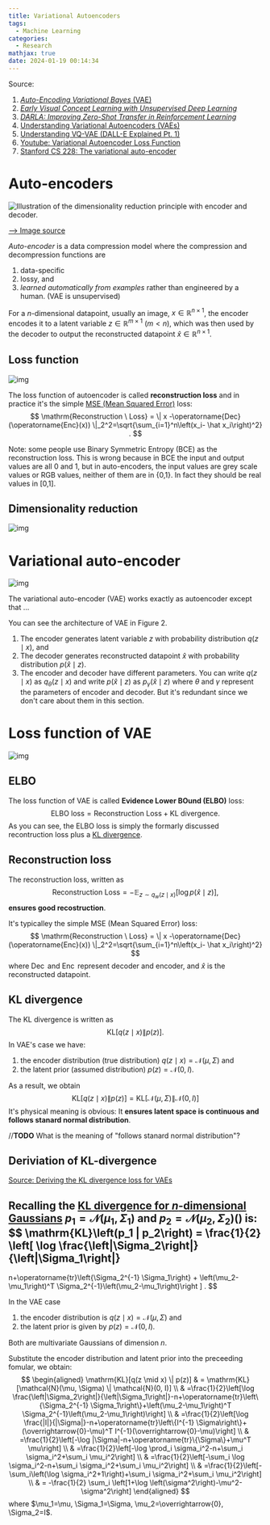 ```yaml
---
title: Variational Autoencoders
tags:
  - Machine Learning
categories:
  - Research
mathjax: true
date: 2024-01-19 00:14:34
---
```



Source:

1. [*Auto-Encoding Variational Bayes* (VAE)](https://arxiv.org/abs/1312.6114)
2. [*Early Visual Concept Learning with Unsupervised Deep Learning*](https://arxiv.org/abs/1606.05579)
3. [*DARLA: Improving Zero-Shot Transfer in Reinforcement Learning*](https://arxiv.org/abs/1707.08475)
4. [Understanding Variational Autoencoders (VAEs)](https://towardsdatascience.com/understanding-variational-autoencoders-vaes-f70510919f73)
5. [Understanding VQ-VAE (DALL-E Explained Pt. 1)](https://mlberkeley.substack.com/p/vq-vae)
6. [Youtube: Variational Autoencoder Loss Function](https://youtu.be/ywYuZrLENH0?feature=shared)
7. [Stanford CS 228: The variational auto-encoder](https://ermongroup.github.io/cs228-notes/extras/vae/)

<!--more-->

# Auto-encoders

![Illustration of the dimensionality reduction principle with encoder and decoder.](https://miro.medium.com/v2/resize:fit:2000/1*UdOybs9wOe3zW8vDAfj9VA@2x.png)

[--> Image source](https://blog.keras.io/building-autoencoders-in-keras.html)

*Auto-encoder* is a data compression model where the compression and decompression functions are

1. data-specific
2. lossy, and 
3. *learned automatically from examples* rather than engineered by a human. (VAE is unsupervised)

For a $n$-dimensional datapoint, usually an image, $x \in \mathbb R^{n \times 1}$, the encoder encodes it to a latent variable $z \in \mathbb R^{m \times 1}$ ($m < n$), which was then used by the decoder to output the reconstructed datapoint $\hat x \in \mathbb R^{n \times 1}$.

## Loss function

![img](https://miro.medium.com/v2/resize:fit:1400/1*bY_ShNK6lBCQ3D9LYIfwJg@2x.png)

The loss function of autoencoder is called **reconstruction loss** and in practice it's the simple  [MSE (Mean Squared Error)]() loss:
$$
\mathrm{Reconstruction \ Loss} =  \| x -\operatorname{Dec}(\operatorname{Enc}(x)) \|_2^2=\sqrt{\sum_{i=1}^n\left(x_i- \hat x_i\right)^2} .
$$

Note: some people use Binary Symmetric Entropy (BCE) as the reconstruction loss. This is wrong because in BCE the input and output values are all 0 and 1, but in auto-encoders, the input values are grey scale values or RGB values, neither of them are in {0,1}. In fact they should be real values in [0,1].

## Dimensionality reduction

![img](https://miro.medium.com/v2/resize:fit:2000/1*F-3zbCL_lp7EclKowfowMA@2x.png)



# Variational auto-encoder

![img](https://miro.medium.com/v2/resize:fit:2000/1*ejNnusxYrn1NRDZf4Kg2lw@2x.png)

The variational auto-encoder (VAE) works exactly as autoencoder except that ...

You can see the architecture of VAE in Figure 2.

1. The encoder generates latent variable $z$ with probability distribution $q\left(z \mid x\right)$, and
2. The decoder generates reconstructed datapoint $\hat x$ with probability distribution $p\left(\hat x \mid z\right)$.
3. The encoder and decoder have different parameters. You can write $q\left(z \mid x\right)$ as $q_\theta\left(z \mid x\right)$ and write  $p\left(\hat x \mid z\right)$ as  $p_\gamma\left(\hat x \mid z\right)$ where $\theta$ and $\gamma$ represent the parameters of encoder and decoder. But it's redundant since we don't care about them in this section.

# Loss function of VAE

![img](https://miro.medium.com/v2/resize:fit:1400/1*Q5dogodt3wzKKktE0v3dMQ@2x.png)

## ELBO

The loss function of VAE is called **Evidence Lower BOund (ELBO)** loss:
$$
\mathrm{ELBO \ loss} = \mathrm{Reconstruction \ Loss} + \mathrm{KL \ divergence} .
$$
As you can see, the ELBO loss is simply the formarly discussed recontruction loss plus a [KL divergence](https://lyk-love.cn/2024/01/18/relative-entropy-or-kl-divergence/).

## Reconstruction loss

The reconstruction loss, written as
$$
\mathrm{Reconstruction \ Loss} = -\mathbb{E}_{z \sim q_w(z \mid x)}\left[\log p\left(\hat x \mid z\right)\right] ,
$$
**ensures good recostruction**. 



It's typicalley the simple MSE (Mean Squared Error) loss:
$$
\mathrm{Reconstruction \ Loss} =  \| x -\operatorname{Dec}(\operatorname{Enc}(x)) \|_2^2=\sqrt{\sum_{i=1}^n\left(x_i- \hat x_i\right)^2}
$$
where $\operatorname{Dec}$ and $\operatorname{Enc}$ represent decoder and encoder, and $\hat x$ is the reconstructed datapoint.

## KL divergence

The KL divergence is written as
$$
\mathrm{K L}\left[q\left(z \mid x \right) \| p(z)\right] .
$$
In VAE's case we have:

1. the encoder distribution (true distribution) $q(z \mid x)=\mathcal{N}(\mu, \Sigma)$ and 
2. the latent prior (assumed distribution) $p(z)=\mathcal{N}(0, I)$.

As a result, we obtain
$$
\mathrm{K L}\left[q\left(z \mid x \right) \| p(z)\right] = \mathrm {KL} \left [\mathcal{N}(\mu, \Sigma) \| \mathcal{N}(0, I)] \right .
$$
It's physical meaning is obvious: It **ensures latent space is continuous and follows stanard normal distribution**. 

//**TODO** What is the meaning of "follows stanard normal distribution"?

## Deriviation of KL-divergence

[Source: Deriving the KL divergence loss for VAEs](https://stats.stackexchange.com/a/370048)

Recalling the [KL divergence for $n$-dimensional Gaussians]() $p_1=\mathcal{N}\left(\mu_1, \Sigma_1\right)$ and $p_2=\mathcal{N}\left(\mu_2, \Sigma_2\right)$() is:
$$
\mathrm{KL}\left(p_1 \| p_2\right) = 
\frac{1}{2}
\left[
\log \frac{\left|\Sigma_2\right|}{\left|\Sigma_1\right|}
-
n+\operatorname{tr}\left\{\Sigma_2^{-1} \Sigma_1\right\}
+
\left(\mu_2-\mu_1\right)^T \Sigma_2^{-1}\left(\mu_2-\mu_1\right)\right
] .
$$


In the VAE case

1. the encoder distribution is $q(z \mid x)=\mathcal{N}(\mu, \Sigma)$ and 
2. the latent prior is given by $p(z)=\mathcal{N}(0, I)$.

Both are multivariate Gaussians of dimension $n$.

Substitute the encoder distribution and latent prior into the preceeding fomular, we obtain:
$$
\begin{aligned}
\mathrm{KL}[q(z \mid x) \| p(z)]
& = \mathrm{KL}[\mathcal{N}(\mu, \Sigma) \| \mathcal{N}(0, I)] \\
& =\frac{1}{2}\left[\log \frac{\left|\Sigma_2\right|}{\left|\Sigma_1\right|}-n+\operatorname{tr}\left\{\Sigma_2^{-1} \Sigma_1\right\}+\left(\mu_2-\mu_1\right)^T \Sigma_2^{-1}\left(\mu_2-\mu_1\right)\right] \\
& =\frac{1}{2}\left[\log \frac{|I|}{|\Sigma|}-n+\operatorname{tr}\left\{I^{-1} \Sigma\right\}+(\overrightarrow{0}-\mu)^T I^{-1}(\overrightarrow{0}-\mu)\right] \\
& =\frac{1}{2}\left[-\log |\Sigma|-n+\operatorname{tr}\{\Sigma\}+\mu^T \mu\right] \\
& =\frac{1}{2}\left[-\log \prod_i \sigma_i^2-n+\sum_i \sigma_i^2+\sum_i \mu_i^2\right] \\
& =\frac{1}{2}\left[-\sum_i \log \sigma_i^2-n+\sum_i \sigma_i^2+\sum_i \mu_i^2\right] \\
& =\frac{1}{2}\left[-\sum_i\left(\log \sigma_i^2+1\right)+\sum_i \sigma_i^2+\sum_i \mu_i^2\right] \\
& = -\frac{1}{2} \sum_i \left[1+\log \left(\sigma^2\right)-\mu^2-\sigma^2\right]
\end{aligned}
$$
where $\mu_1=\mu, \Sigma_1=\Sigma, \mu_2=\overrightarrow{0}, \Sigma_2=I$.
